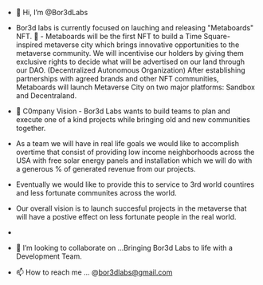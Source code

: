 - 👋 Hi, I’m @Bor3dLabs
- Bor3d labs is currently focused on lauching and releasing "Metaboards" NFT.
  👀 - Metaboards will be the first NFT to build a Time Square-inspired metaverse city 
which brings innovative opportunities to the metaverse community.
We will incentivise our holders by giving them exclusive rights to decide 
what will be advertised on our land through our DAO. (Decentralized Autonomous Organization)
After establishing partnerships with agreed brands and other NFT communities,
Metaboards will launch Metaverse City on two major platforms: Sandbox and Decentraland.



- 🌱 C0mpany Vision - Bor3d Labs wants to build teams to plan and execute one of a kind projects while bringing old and new communities together.
-  As a team we will have in real life goals we would like to accomplish overtime that consist of providing low income neighborhoods across the USA with free solar energy panels and installation which we will do with a generous % of generated revenue from our projects.
-   Eventually we would like to provide this to service to 3rd world countires and less fortunate communites across the world.
-  Our overall vision is to launch succesful projects in the metaverse that will have a postive effect on less fortunate people in the real world.

- 
- 💞️ I’m looking to collaborate on ...Bringing Bor3d Labs to life with a Development Team.
- 📫 How to reach me ... @bor3dlabs@gmail.com

